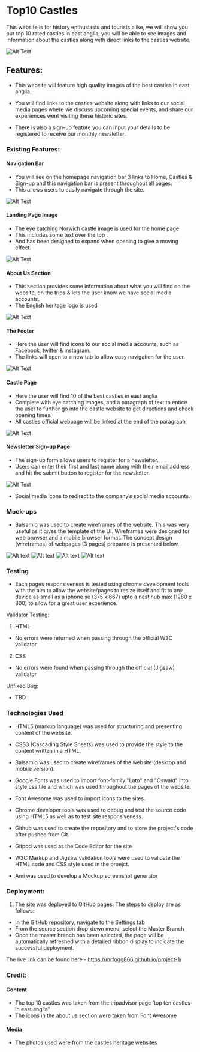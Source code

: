 # Top10 Castles


This website is for history enthusiasts and tourists alike, we will show you our top 10 rated castles in east anglia, you will be able to see images and information about the castles along with direct links to the castles website.

![Alt Text](../project-1/assets/image/screenshots.png)



## Features:

- This website will feature high quality images of the best castles in east anglia.

- You will find links to the castles website along with links to our social media pages where we discuss upcoming special events, and share our experiences  went visiting these historic sites.

- There is also a sign-up feature you can  input your details to be registered to receive our monthly newsletter.

### Existing Features:


#### Navigation Bar

- You will see on the homepage navigation bar 3 links to Home, Castles & Sign-up and this navigation bar is present throughout all pages.
- This allows users to easily navigate through the site.

![Alt Text](../project-1/assets/image/NAV-HEADER.png)


#### Landing Page Image

- The  eye catching  Norwich castle image is used for the home page
- This includes some text over the top .
- And has been designed to expand when opening to give a moving effect.

![Alt Text](../project-1/assets/image/landing-page.png)

#### About Us Section

- This section provides some information about what you will find on the website, on the trips & lets the user know we have social media accounts.
- The English heritage logo is used 
 

![Alt Text](../project-1/assets/image/about-us.png)

#### The Footer

- Here the user will find icons to our social media accounts, such as  Facebook, twitter & instagram.
- The links will open to a new tab to allow easy navigation for the user.

![Alt Text](../project-1/assets/image/footer.png)

#### Castle Page

- Here the user will find 10 of the best castles in east anglia
- Complete with eye catching images, and a paragraph of text to entice the user to further go into the castle website to get directions and check opening times.
- All castles official webpage will be linked at the end of the paragraph

![Alt Text](../project-1/assets/image/castle-page-readme-img.png)
#### Newsletter Sign-up Page


- The sign-up form allows users to register for a newsletter.
- Users can enter their first and last name along with their email address and hit the submit button to register for the newsletter.

![Alt Text](../project-1/assets/image/signup-page.png)

- Social media icons to redirect to the company’s social media accounts.

### Mock-ups

- Balsamiq was used to create wireframes of the website. This was very useful as it gives the template of the UI. Wireframes were designed for web browser and a mobile browser format. The concept design (wireframes) of webpages (3 pages) prepared is presented below.

![Alt text](../project-1/assets/image/balsamic-home.png)
![Alt text](../project-1/assets/image/balsamic-castle.png)
![Alt text](../project-1/assets/image/balsamic-castle2.png)
![Alt text](../project-1/assets/image/balsamic-sign-up.png)



### Testing 

- Each pages responsiveness is tested using chrome development tools with the aim to allow the website/pages to resize itself and fit to any device as small as a iphone se (375 x 667) upto a nest hub max (1280 x 800) to allow for a great user experience.



Validator Testing:

1. HTML
- No errors were returned when passing through the official W3C validator
2. CSS
- No errors were found when passing through the official (Jigsaw) validator

Unfixed Bug:

- TBD 

### Technologies Used

- HTML5 (markup language) was used for structuring and presenting content of the website.

- CSS3 (Cascading Style Sheets) was used to provide the style to the content written in a HTML.

- Balsamiq was used to create wireframes of the website (desktop and mobile version).

- Google Fonts was used to import font-family "Lato" and "Oswald" into style,css file and which was used throughout the pages of the website.

- Font Awesome was used to import icons to the sites.

- Chrome developer tools was used to debug and test the source code using HTML5 as well as to test site responsiveness.

- Github was used to create the repository and to store the project's code after pushed from Git.

- Gitpod was used as the Code Editor for the site

- W3C Markup and Jigsaw validation tools were used to validate the HTML code and CSS style used in the proejct.

- Ami was used to develop a Mockup screenshot generator
### Deployment:

1. The site was deployed to GitHub pages. The steps to deploy are as follows:
- In the GitHub repository, navigate to the Settings tab
- From the source section drop-down menu, select the Master Branch
- Once the master branch has been selected, the page will be automatically refreshed with a detailed ribbon display to indicate the successful deployment.

The live link can be found here - https://mrfogg866.github.io/project-1/ 


### Credit:

#### Content 
- The top 10 castles was taken from the tripadvisor page 'top ten castles in east anglia"
- The icons in the about us section were taken from Font Awesome


#### Media
- The photos used were from the castles heritage websites







